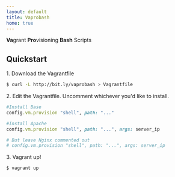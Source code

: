```yaml
---
layout: default
title: Vaprobash
home: true
---
```


**Va**grant **Pro**visioning **Bash** Scripts

## Quickstart

1\. Download the Vagrantfile

```bash
$ curl -L http://bit.ly/vaprobash > Vagrantfile
```

2\. Edit the Vagrantfile. Uncomment whichever you'd like to install.

```ruby
#Install Base
config.vm.provision "shell", path: "..."

#Install Apache
config.vm.provision "shell", path: "...", args: server_ip

# But leave Nginx commented out
# config.vm.provision "shell", path: "...", args: server_ip
```

3\. Vagrant up!

```bash
$ vagrant up
```
